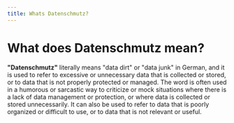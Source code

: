 ```yaml
---
title: Whats Datenschmutz?
---
```


# What does Datenschmutz mean?

**"Datenschmutz"** literally means "data dirt" or "data junk" in German, and it is used to refer to excessive or unnecessary data that is collected or stored, or to data that is not properly protected or managed. The word is often used in a humorous or sarcastic way to criticize or mock situations where there is a lack of data management or protection, or where data is collected or stored unnecessarily. It can also be used to refer to data that is poorly organized or difficult to use, or to data that is not relevant or useful.
